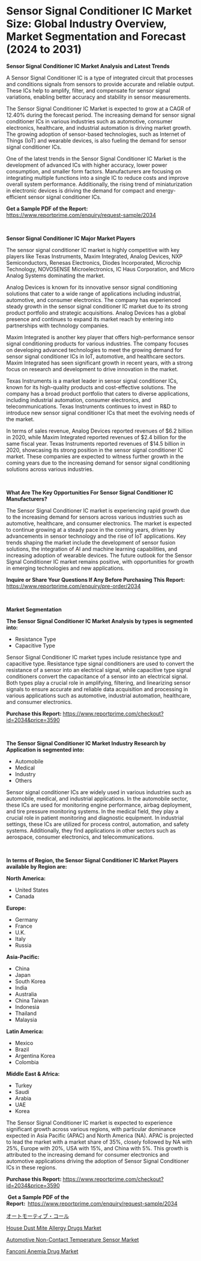 <p><h1>Sensor Signal Conditioner IC Market Size: Global Industry Overview, Market Segmentation and Forecast (2024 to 2031)</h1></p><p><strong>Sensor Signal Conditioner IC Market Analysis and Latest Trends</strong></p>
<p><p>A Sensor Signal Conditioner IC is a type of integrated circuit that processes and conditions signals from sensors to provide accurate and reliable output. These ICs help to amplify, filter, and compensate for sensor signal variations, enabling better accuracy and stability in sensor measurements.</p><p>The Sensor Signal Conditioner IC Market is expected to grow at a CAGR of 12.40% during the forecast period. The increasing demand for sensor signal conditioner ICs in various industries such as automotive, consumer electronics, healthcare, and industrial automation is driving market growth. The growing adoption of sensor-based technologies, such as Internet of Things (IoT) and wearable devices, is also fueling the demand for sensor signal conditioner ICs.</p><p>One of the latest trends in the Sensor Signal Conditioner IC Market is the development of advanced ICs with higher accuracy, lower power consumption, and smaller form factors. Manufacturers are focusing on integrating multiple functions into a single IC to reduce costs and improve overall system performance. Additionally, the rising trend of miniaturization in electronic devices is driving the demand for compact and energy-efficient sensor signal conditioner ICs.</p></p>
<p><strong>Get a Sample PDF of the Report:&nbsp;</strong> <a href="https://www.reportprime.com/enquiry/request-sample/2034">https://www.reportprime.com/enquiry/request-sample/2034</a></p>
<p>&nbsp;</p>
<p><strong>Sensor Signal Conditioner IC Major Market Players</strong></p>
<p><p>The sensor signal conditioner IC market is highly competitive with key players like Texas Instruments, Maxim Integrated, Analog Devices, NXP Semiconductors, Renesas Electronics, Diodes Incorporated, Microchip Technology, NOVOSENSE Microelectronics, IC Haus Corporation, and Micro Analog Systems dominating the market. </p><p>Analog Devices is known for its innovative sensor signal conditioning solutions that cater to a wide range of applications including industrial, automotive, and consumer electronics. The company has experienced steady growth in the sensor signal conditioner IC market due to its strong product portfolio and strategic acquisitions. Analog Devices has a global presence and continues to expand its market reach by entering into partnerships with technology companies.</p><p>Maxim Integrated is another key player that offers high-performance sensor signal conditioning products for various industries. The company focuses on developing advanced technologies to meet the growing demand for sensor signal conditioner ICs in IoT, automotive, and healthcare sectors. Maxim Integrated has seen significant growth in recent years, with a strong focus on research and development to drive innovation in the market.</p><p>Texas Instruments is a market leader in sensor signal conditioner ICs, known for its high-quality products and cost-effective solutions. The company has a broad product portfolio that caters to diverse applications, including industrial automation, consumer electronics, and telecommunications. Texas Instruments continues to invest in R&D to introduce new sensor signal conditioner ICs that meet the evolving needs of the market.</p><p>In terms of sales revenue, Analog Devices reported revenues of $6.2 billion in 2020, while Maxim Integrated reported revenues of $2.4 billion for the same fiscal year. Texas Instruments reported revenues of $14.5 billion in 2020, showcasing its strong position in the sensor signal conditioner IC market. These companies are expected to witness further growth in the coming years due to the increasing demand for sensor signal conditioning solutions across various industries.</p></p>
<p>&nbsp;</p>
<p><strong>What Are The Key Opportunities For Sensor Signal Conditioner IC Manufacturers?</strong></p>
<p><p>The Sensor Signal Conditioner IC market is experiencing rapid growth due to the increasing demand for sensors across various industries such as automotive, healthcare, and consumer electronics. The market is expected to continue growing at a steady pace in the coming years, driven by advancements in sensor technology and the rise of IoT applications. Key trends shaping the market include the development of sensor fusion solutions, the integration of AI and machine learning capabilities, and increasing adoption of wearable devices. The future outlook for the Sensor Signal Conditioner IC market remains positive, with opportunities for growth in emerging technologies and new applications.</p></p>
<p><strong>Inquire or Share Your Questions If Any Before Purchasing This Report:</strong> <a href="https://www.reportprime.com/enquiry/pre-order/2034">https://www.reportprime.com/enquiry/pre-order/2034</a></p>
<p>&nbsp;</p>
<p><strong>Market Segmentation</strong></p>
<p><strong>The Sensor Signal Conditioner IC Market Analysis by types is segmented into:</strong></p>
<p><ul><li>Resistance Type</li><li>Capacitive Type</li></ul></p>
<p><p>Sensor Signal Conditioner IC market types include resistance type and capacitive type. Resistance type signal conditioners are used to convert the resistance of a sensor into an electrical signal, while capacitive type signal conditioners convert the capacitance of a sensor into an electrical signal. Both types play a crucial role in amplifying, filtering, and linearizing sensor signals to ensure accurate and reliable data acquisition and processing in various applications such as automotive, industrial automation, healthcare, and consumer electronics.</p></p>
<p><strong>Purchase this Report:&nbsp;</strong><a href="https://www.reportprime.com/checkout?id=2034&price=3590">https://www.reportprime.com/checkout?id=2034&price=3590</a></p>
<p>&nbsp;</p>
<p><strong>The Sensor Signal Conditioner IC Market Industry Research by Application is segmented into:</strong></p>
<p><ul><li>Automobile</li><li>Medical</li><li>Industry</li><li>Others</li></ul></p>
<p><p>Sensor signal conditioner ICs are widely used in various industries such as automobile, medical, and industrial applications. In the automobile sector, these ICs are used for monitoring engine performance, airbag deployment, and tire pressure monitoring systems. In the medical field, they play a crucial role in patient monitoring and diagnostic equipment. In industrial settings, these ICs are utilized for process control, automation, and safety systems. Additionally, they find applications in other sectors such as aerospace, consumer electronics, and telecommunications.</p></p>
<p>&nbsp;</p>
<p><strong>In terms of Region, the Sensor Signal Conditioner IC Market Players available by Region are:</strong></p>
<p>
    <p> <strong> North America: </strong>
        <ul>
            <li>United States</li>
            <li>Canada</li>
        </ul>
        </p> 
    <p> <strong> Europe: </strong>
        <ul>
            <li>Germany</li>
            <li>France</li>
            <li>U.K.</li>
            <li>Italy</li>
            <li>Russia</li>
        </ul>
        </p> 
    <p> <strong> Asia-Pacific: </strong>
        <ul>
            <li>China</li>
            <li>Japan</li>
            <li>South Korea</li>
            <li>India</li>
            <li>Australia</li>
            <li>China Taiwan</li>
            <li>Indonesia</li>
            <li>Thailand</li>
            <li>Malaysia</li>
        </ul>
        </p> 
    <p> <strong> Latin America: </strong>
        <ul>
            <li>Mexico</li>
            <li>Brazil</li>
            <li>Argentina Korea</li>
            <li>Colombia</li>
        </ul>
        </p> 
    <p> <strong> Middle East & Africa: </strong>
        <ul>
            <li>Turkey</li>
            <li>Saudi</li>
            <li>Arabia</li>
            <li>UAE</li>
            <li>Korea</li>
        </ul>
    </p>
    </p>
<p><p>The Sensor Signal Conditioner IC market is expected to experience significant growth across various regions, with particular dominance expected in Asia Pacific (APAC) and North America (NA). APAC is projected to lead the market with a market share of 35%, closely followed by NA with 25%, Europe with 20%, USA with 15%, and China with 5%. This growth is attributed to the increasing demand for consumer electronics and automotive applications driving the adoption of Sensor Signal Conditioner ICs in these regions.</p></p>
<p><strong>Purchase this Report: </strong><a href="https://www.reportprime.com/checkout?id=2034&price=3590">https://www.reportprime.com/checkout?id=2034&price=3590</a></p>
<p>&nbsp;<strong>Get a Sample PDF of the Report:&nbsp;&nbsp;</strong><a href="https://www.reportprime.com/enquiry/request-sample/2034">https://www.reportprime.com/enquiry/request-sample/2034</a></p>
<p><strong></strong></p>
<p><p><a href="https://medium.com/@jodyomenick9056/%E8%87%AA%E5%8B%95%E8%BB%8A-ecall-%E5%B8%82%E5%A0%B4-%E7%AB%B6%E4%BA%89%E5%88%86%E6%9E%90-%E5%B8%82%E5%A0%B4%E3%83%88%E3%83%AC%E3%83%B3%E3%83%89-2031%E5%B9%B4%E3%81%BE%E3%81%A7%E3%81%AE%E4%BA%88%E6%B8%AC-f8d570dc0556">オートモーティブ・コール</a></p><p><a href="https://www.linkedin.com/pulse/house-dust-mite-allergy-drugs-market-research-report-reveals-qqvkf?trackingId=9C8FCPgVzpnjBqxlwQvE4A%3D%3D">House Dust Mite Allergy Drugs Market</a></p><p><a href="https://www.linkedin.com/pulse/automotive-non-contact-temperature-sensor-market-centers-aspects-xwjof?trackingId=PzaQwlCZyF6vL6Kj3YjZSQ%3D%3D">Automotive Non-Contact Temperature Sensor Market</a></p><p><a href="https://www.linkedin.com/pulse/fanconi-anemia-drug-market-furnish-information-size-share-neudf?trackingId=dL5WXw4jmEgQv4F1FDljtA%3D%3D">Fanconi Anemia Drug Market</a></p></p>